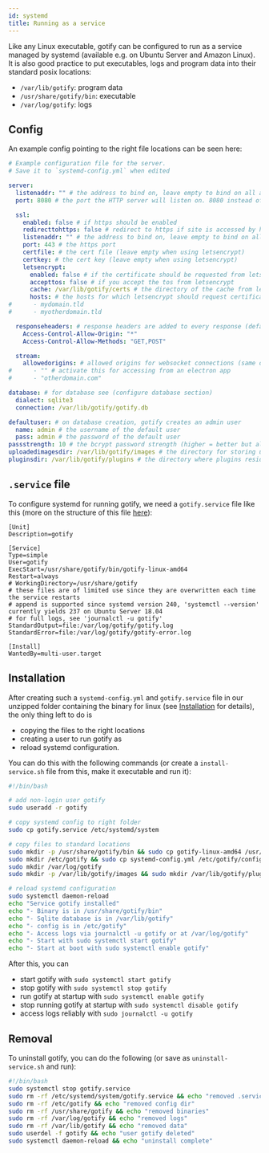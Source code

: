 ```yaml
---
id: systemd
title: Running as a service
---
```


Like any Linux executable, gotify can be configured to run as a service managed by systemd (available e.g. on Ubuntu Server and Amazon Linux).
It is also good practice to put executables, logs and program data into their
standard posix locations:
 - `/var/lib/gotify`: program data
 - `/usr/share/gotify/bin`: executable
 - `/var/log/gotify`: logs


## Config

An example config pointing to the right file locations can be seen here:
```yml
# Example configuration file for the server.
# Save it to `systemd-config.yml` when edited

server:
  listenaddr: "" # the address to bind on, leave empty to bind on all addresses
  port: 8080 # the port the HTTP server will listen on. 8080 instead of 80 since we do not run as root

  ssl:
    enabled: false # if https should be enabled
    redirecttohttps: false # redirect to https if site is accessed by http
    listenaddr: "" # the address to bind on, leave empty to bind on all addresses
    port: 443 # the https port
    certfile: # the cert file (leave empty when using letsencrypt)
    certkey: # the cert key (leave empty when using letsencrypt)
    letsencrypt:
      enabled: false # if the certificate should be requested from letsencrypt
      accepttos: false # if you accept the tos from letsencrypt
      cache: /var/lib/gotify/certs # the directory of the cache from letsencrypt
      hosts: # the hosts for which letsencrypt should request certificates
#      - mydomain.tld
#      - myotherdomain.tld

  responseheaders: # response headers are added to every response (default: none)
    Access-Control-Allow-Origin: "*"
    Access-Control-Allow-Methods: "GET,POST"

  stream:
    allowedorigins: # allowed origins for websocket connections (same origin is always allowed)
#      - "" # activate this for accessing from an electron app
#      - "otherdomain.com"

database: # for database see (configure database section)
  dialect: sqlite3
  connection: /var/lib/gotify/gotify.db

defaultuser: # on database creation, gotify creates an admin user
  name: admin # the username of the default user
  pass: admin # the password of the default user
passstrength: 10 # the bcrypt password strength (higher = better but also slower)
uploadedimagesdir: /var/lib/gotify/images # the directory for storing uploaded images
pluginsdir: /var/lib/gotify/plugins # the directory where plugins reside
```

## `.service` file

To configure systemd for running gotify, we need a `gotify.service` file like this (more on the structure of this file [here](https://www.freedesktop.org/software/systemd/man/systemd.service.html)):
```
[Unit]
Description=gotify

[Service]
Type=simple
User=gotify
ExecStart=/usr/share/gotify/bin/gotify-linux-amd64
Restart=always
# WorkingDirectory=/usr/share/gotify
# these files are of limited use since they are overwritten each time the service restarts
# append is supported since systemd version 240, 'systemctl --version' currently yields 237 on Ubuntu Server 18.04
# for full logs, see 'journalctl -u gotify'
StandardOutput=file:/var/log/gotify/gotify.log
StandardError=file:/var/log/gotify/gotify-error.log

[Install]
WantedBy=multi-user.target
```

## Installation

After creating such a `systemd-config.yml` and `gotify.service` file in our unzipped folder containing the binary for linux (see [Installation](installation.md) for details), the only thing left to do is
 - copying the files to the right locations
 - creating a user to run gotify as
 - reload systemd configuration.

You can do this with the following commands (or create a `install-service.sh` file from this, make it executable and run it):
```bash
#!/bin/bash

# add non-login user gotify
sudo useradd -r gotify

# copy systemd config to right folder
sudo cp gotify.service /etc/systemd/system

# copy files to standard locations
sudo mkdir -p /usr/share/gotify/bin && sudo cp gotify-linux-amd64 /usr/share/gotify/bin
sudo mkdir /etc/gotify && sudo cp systemd-config.yml /etc/gotify/config.yml
sudo mkdir /var/log/gotify
sudo mkdir -p /var/lib/gotify/images && sudo mkdir /var/lib/gotify/plugins && sudo chown -R gotify /var/lib/gotify

# reload systemd configuration
sudo systemctl daemon-reload
echo "Service gotify installed"
echo "- Binary is in /usr/share/gotify/bin"
echo "- Sqlite database is in /var/lib/gotify"
echo "- config is in /etc/gotify"
echo "- Access logs via journalctl -u gotify or at /var/log/gotify"
echo "- Start with sudo systemctl start gotify"
echo "- Start at boot with sudo systemctl enable gotify"
```

After this, you can
 - start gotify with `sudo systemctl start gotify`
 - stop gotify with `sudo systemctl stop gotify`
 - run gotify at startup with `sudo systemctl enable gotify`
 - stop running gotify at startup with `sudo systemctl disable gotify`
 - access logs reliably with `sudo journalctl -u gotify`

## Removal

To uninstall gotify, you can do the following (or save as `uninstall-service.sh` and run):
```bash
#!/bin/bash
sudo systemctl stop gotify.service
sudo rm -rf /etc/systemd/system/gotify.service && echo "removed .service file"
sudo rm -rf /etc/gotify && echo "removed config dir"
sudo rm -rf /usr/share/gotify && echo "removed binaries"
sudo rm -rf /var/log/gotify && echo "removed logs"
sudo rm -rf /var/lib/gotify && echo "removed data"
sudo userdel -f gotify && echo "user gotify deleted"
sudo systemctl daemon-reload && echo "uninstall complete"
```
